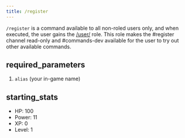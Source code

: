 ```yaml
---
title: /register
---
```


`/register` is a command available to all non-roled users only, and when executed, the user gains the [/user/](/reference/roles/#user) role. This role makes the #register channel read-only and #commands-dev available for the user to try out other available commands.

## required_parameters

1. `alias` (your in-game name)

## starting_stats

-   HP: 100
-   Power: 11
-   XP: 0
-   Level: 1
